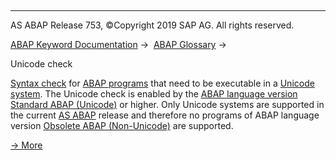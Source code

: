   

* * *

AS ABAP Release 753, ©Copyright 2019 SAP AG. All rights reserved.

[ABAP Keyword Documentation](https://help.sap.com/doc/abapdocu_753_index_htm/7.53/en-US/abenabap.htm) →  [ABAP Glossary](https://help.sap.com/doc/abapdocu_753_index_htm/7.53/en-US/abenabap_glossary.htm) → 

Unicode check

[Syntax check](https://help.sap.com/doc/abapdocu_753_index_htm/7.53/en-US/abensyntax_check_glosry.htm "Glossary Entry") for [ABAP programs](https://help.sap.com/doc/abapdocu_753_index_htm/7.53/en-US/abenabap_program_glosry.htm "Glossary Entry") that need to be executable in a [Unicode system](https://help.sap.com/doc/abapdocu_753_index_htm/7.53/en-US/abenunicode_system_glosry.htm "Glossary Entry"). The Unicode check is enabled by the [ABAP language version](https://help.sap.com/doc/abapdocu_753_index_htm/7.53/en-US/abenabap_version_glosry.htm "Glossary Entry") [Standard ABAP (Unicode)](https://help.sap.com/doc/abapdocu_753_index_htm/7.53/en-US/abenunicode_program_glosry.htm "Glossary Entry") or higher. Only Unicode systems are supported in the current [AS ABAP](https://help.sap.com/doc/abapdocu_753_index_htm/7.53/en-US/abensap_nw_abap_glosry.htm "Glossary Entry") release and therefore no programs of ABAP language version [Obsolete ABAP (Non-Unicode)](https://help.sap.com/doc/abapdocu_753_index_htm/7.53/en-US/abennon_unicode_program_glosry.htm "Glossary Entry") are supported.

[→ More](https://help.sap.com/doc/abapdocu_753_index_htm/7.53/en-US/abennon_unicode_obsolete.htm)